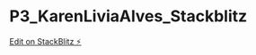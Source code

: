 # P3_KarenLiviaAlves_Stackblitz

[Edit on StackBlitz ⚡️](https://stackblitz.com/edit/angular-ivy-acrxru)